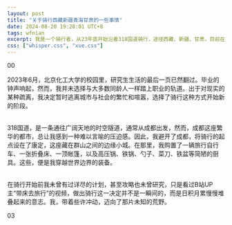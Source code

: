 ```yaml
---
layout: post
title: "关于骑行西藏新疆青海甘肃的一些事情"
date: 2024-08-20 19:28:01 UTC+8
tags: wfnian
excerpt: 我是一个骑行者，从23年底开始沿着318国道骑行，途径西藏、新疆、甘肃，目前在青海境内。记录着我遇到的一些奇异的事情。<img src="https://img.shields.io/badge/%E6%9C%AA%E5%AE%8C%20%E6%8C%81%E7%BB%AD%E6%9B%B4%E6%96%B0-lightgreen">
css: ["whisper.css", "xue.css"]
---
```


<!-- <script>
    function load() { window.location.href="http://baidu.com"}
</script>
<body onload="load()"></body> -->

<div class="s-index">00</div>

<p class="s-content">2023年6月，北京化工大学的校园里，研究生生活的最后一页已然翻过。毕业的钟声响起，然而，我并未选择与大多数同龄人一样踏上职业的轨道。出于对现实的某种疏离，我决定暂时逃离城市与社会的繁忙和喧嚣，选择了骑行这种方式开始新的阶段。<br><br>

318国道，是一条通往广阔天地的时空隧道，通常从成都出发，然而，成都这座繁华的都市，总让我感到一种难以言喻的压迫感。因此，我避开了成都，将骑行的起点设在了康定，这座藏在群山之间的边缘小城。在那里，我购置了一辆旅行自行车、一张折叠床、一顶帐篷，以及高压锅、铁锅、勺子、菜刀、铁盆等简陋的厨具。这些，便是我穿越世界边界的装备。<br><br>

在骑行开始前我未曾有过详尽的计划，甚至攻略也未曾研究，只是看过B站UP主“带床去旅行”的视频，做出骑行这一决定并不是一瞬间的，而是日积月累慢慢堆叠起来的意志。我，带着些许冲动，迈向了那片未知的荒野。</p>
<div class="s-index">03</div>
